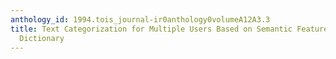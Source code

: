 ```yaml
---
anthology_id: 1994.tois_journal-ir0anthology0volumeA12A3.3
title: Text Categorization for Multiple Users Based on Semantic Features from a Machine-Readable
  Dictionary
---
```

